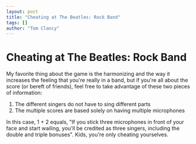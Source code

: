 ```yaml
---
layout: post
title: "Cheating at The Beatles: Rock Band"
tags: []
author: "Tom Clancy"
---
```


# Cheating at The Beatles: Rock Band

My favorite thing about the game is the harmonizing and the way it increases the feeling that you're really in a band, but if you're all about the score (or bereft of friends), feel free to take advantage of these two pieces of information:
<ol>
	<li>The different singers do not have to sing different parts</li>
	<li>The multiple scores are based solely on having multiple microphones</li>
</ol>

In this case, 1 + 2 equals, "If you stick three microphones in front of your face and start wailing, you'll be credited as three singers, including the double and triple bonuses". Kids, you're only cheating yourselves.
